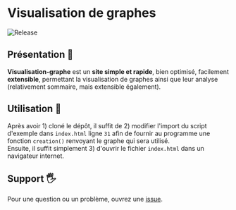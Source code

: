 # Visualisation de graphes
![Release](https://img.shields.io/github/v/release/Catatomik/visualisation-graphe)

## Présentation 📖
__Visualisation-graphe__ est un **site simple et rapide**, bien optimisé, facilement **extensible**, permettant la visualisation de graphes ainsi que leur analyse (relativement sommaire, mais extensible également).

## Utilisation 💾
Après avoir 1) cloné le dépôt, il suffit de 2) modifier l'import du script d'exemple dans `index.html` ligne `31` afin de fournir au programme une fonction `creation()` renvoyant le graphe qui sera utilisé.  
Ensuite, il suffit simplement 3) d'ouvrir le fichier `index.html` dans un navigateur internet.

## Support 🖐
Pour une question ou un problème, ouvrez une [issue](https://github.com/Catatomik/visualisation-graphe/issues/new/choose).
